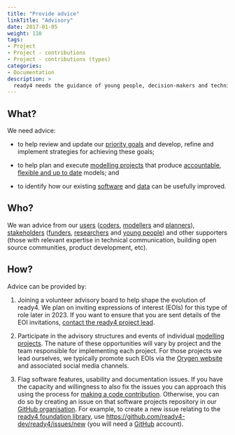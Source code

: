 ```yaml
---
title: "Provide advice"
linkTitle: "Advisory"
date: 2017-01-05
weight: 110
tags:
- Project
- Project - contributions
- Project - contributions (types)
categories:
- Documentation
description: >
  ready4 needs the guidance of young people, decision-makers and technical experts to shape its development.
---
```


## What?
We need advice:

- to help review and update our [priority goals](/docs/contribution-guidelines/priorities/) and develop, refine and implement strategies for achieving these goals;

- to help plan and execute [modelling projects](docs/getting-started/concepts/project/) that produce [accountable, flexible and up to date](/docs/getting-started/motivation/) models; and

- to identify how our existing [software](/docs/getting-started/software/) and [data](/docs/datasets/finding-data/) can be usefully improved.

## Who?
We wan advice from our [users](/docs/getting-started/users/) ([coders](/docs/getting-started/users/coder/), [modellers](/docs/getting-started/users/modeller/) and [planners](/docs/getting-started/users/planner/)), [stakeholders](/docs/getting-started/stakeholders/) ([funders](/docs/getting-started/stakeholders/funders/), [researchers](/docs/getting-started/stakeholders/researchers/) and [young people](/docs/getting-started/stakeholders/young-people/)) and other supporters (those with relevant expertise in technical communication, building open source communities, product development, etc).

## How?
Advice can be provided by:

1. Joining a volunteer advisory board to help shape the evolution of ready4. We plan on inviting expressions of interest (EOIs) for this type of role later in 2023. If you want to ensure that you are sent details of the EOI invitations, [contact the ready4 project lead](https://mph-economist.netlify.app/#contact).

2. Participate in the advisory structures and events of individual [modelling projects](/docs/getting-started/concepts/project/). The nature of these opportunities will vary by project and the team responsible for implementing each project. For those projects we lead ourselves, we typically promote such EOIs via the [Orygen website](https://www.orygen.org.au) and associated social media channels.

3. Flag software features, usability and documentation issues. If you have the capacity and willingness to also fix the issues you can approach this using the process for [making a code contribution](/docs/contribution-guidelines/contribution-types/code/). Otherwise, you can do so by creating an issue on that software projects repository in our [GitHub organisation](https://github.com/ready4-dev). For example, to create a new issue relating to the [ready4 foundation library](https://ready4-dev.github.io/ready4/), use https://github.com/ready4-dev/ready4/issues/new (you will need a [GitHub](https://github.com/) account).
